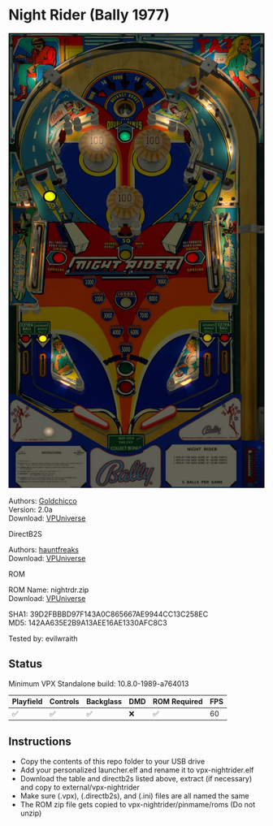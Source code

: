 # Night Rider (Bally 1977)

![Table Preview](https://github.com/evilwraith/vpx-images/blob/main/vpx-nightrider.jpg)

Authors: [Goldchicco](https://vpuniverse.com/profile/23579-goldchicco/)  
Version: 2.0a  
Download: [VPUniverse](https://vpuniverse.com/files/file/7252-night-rider-bally-1977/)

DirectB2S

Authors: [hauntfreaks](https://vpuniverse.com/profile/5216-hauntfreaks/)  
Download: [VPUniverse](https://vpuniverse.com/files/file/14105-night-rider-bally-1977/)

ROM

ROM Name: nightrdr.zip  
Download: [VPUniverse](https://vpuniverse.com/files/file/690-nightrdrzip/)

SHA1: 39D2FBBBD97F143A0C865667AE9944CC13C258EC  
MD5:  142AA635E2B9A13AEE16AE1330AFC8C3

Tested by: evilwraith

## Status 

Minimum VPX Standalone build: 10.8.0-1989-a764013

| Playfield | Controls | Backglass | DMD | ROM Required | FPS | 
|-----------|----------|-----------|-----|--------------|-----|
| :white_check_mark: | :white_check_mark: | :white_check_mark: | :x: | :white_check_mark: | 60 |

## Instructions

- Copy the contents of this repo folder to your USB drive
- Add your personalized launcher.elf and rename it to vpx-nightrider.elf
- Download the table and directb2s listed above, extract (if necessary) and copy to external/vpx-nightrider
- Make sure (.vpx), (.directb2s), and (.ini) files are all named the same
- The ROM zip file gets copied to vpx-nightrider/pinmame/roms (Do not unzip)